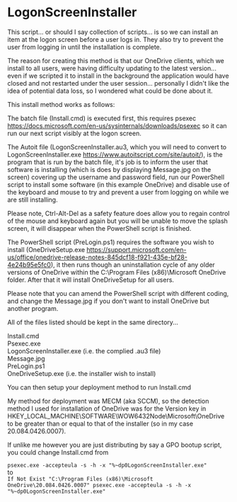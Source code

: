 # LogonScreenInstaller

This script... or should I say collection of scripts... is so we can install an item at the logon screen before a user logs in. They also try to prevent the user from logging in until the installation is complete.

The reason for creating this method is that our OneDrive clients, which we install to all users, were having difficulty updating to the latest version... even if we scripted it to install in the background the application would have closed and not restarted under the user session... personally I didn't like the idea of potential data loss, so I wondered what could be done about it.

This install method works as follows:

The batch file (Install.cmd) is executed first, this requires psexec https://docs.microsoft.com/en-us/sysinternals/downloads/psexec so it can run our next script visibly at the logon screen.

The Autoit file (LogonScreenInstaller.au3, which you will need to convert to LogonScreenInstaller.exe https://www.autoitscript.com/site/autoit/), is the program that is run by the batch file, it's job is to inform the user that software is installing (which is does by displaying Message.jpg on the screen) covering up the username and password field, run our PowerShell script to install some software (in this example OneDrive) and disable use of the keyboard and mouse to try and prevent a user from logging on while we are still installing.

Please note, Ctrl-Alt-Del as a safety feature does allow you to regain control of the mouse and keyboard again but you will be unable to move the splash screen, it will disappear when the PowerShell script is finished.

The PowerShell script (PreLogin.ps1) requires the software you wish to install (OneDriveSetup.exe https://support.microsoft.com/en-us/office/onedrive-release-notes-845dcf18-f921-435e-bf28-4e24b95e5fc0), it then runs though an uninstallation cycle of any older versions of OneDrive within the C:\Program Files (x86)\Microsoft OneDrive folder. After that it will install OneDriveSetup for all users.

Please note that you can amend the PowerShell script with different coding, and change the Message.jpg if you don't want to install OneDrive but another program.

All of the files listed should be kept in the same directory...

Install.cmd<br>
Psexec.exe<br>
LogonScreenInstaller.exe (i.e. the complied .au3 file)<br>
Message.jpg<br>
PreLogin.ps1<br>
OneDriveSetup.exe (i.e. the installer wish to install)

You can then setup your deployment method to run Install.cmd

My method for deployment was MECM (aka SCCM), so the detection method I used for installation of OneDrive was for the Version key in
HKEY_LOCAL_MACHINE\SOFTWARE\WOW6432Node\Microsoft\OneDrive to be greater than or equal to that of the installer (so in my case 20.084.0426.0007).

If unlike me however you are just distributing by say a GPO bootup script, you could change Install.cmd from

`psexec.exe -accepteula -s -h -x "%~dp0LogonScreenInstaller.exe"`<br>
to<br>
`If Not Exist "C:\Program Files (x86)\Microsoft OneDrive\20.084.0426.0007" psexec.exe -accepteula -s -h -x "%~dp0LogonScreenInstaller.exe"`
